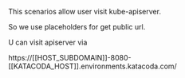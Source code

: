 This scenarios allow user visit kube-apiserver.

So we use placeholders for get public url.

U can visit apiserver via

https://[[HOST_SUBDOMAIN]]-8080-[[KATACODA_HOST]].environments.katacoda.com/
